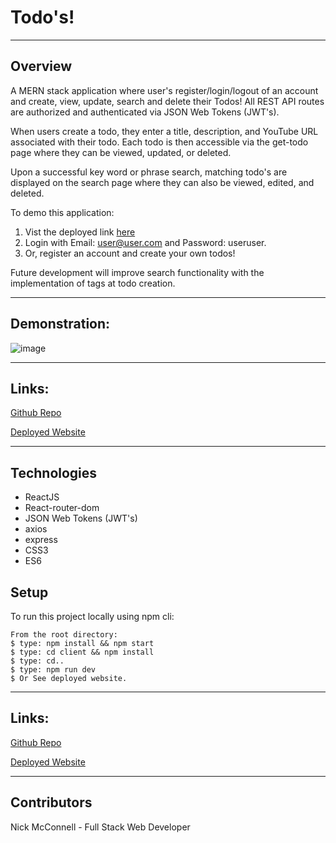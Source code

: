 # Todo's!
___

## Overview
A MERN stack application where user's register/login/logout of an account and create, view, update, search and delete their Todos! All REST API routes are authorized and authenticated via JSON Web Tokens (JWT's).

When users create a todo, they enter a title, description, and YouTube URL associated with their todo. Each todo is then accessible via the get-todo page where they can be viewed, updated, or deleted.

Upon a successful key word or phrase search, matching todo's are displayed on the search page where they can also be viewed, edited, and deleted.

To demo this application: 

1. Vist the deployed link [here](https://nmcconnell-todo.herokuapp.com/) 
2. Login with Email: user@user.com and Password: useruser.  
3. Or, register an account and create your own todos! 

Future development will improve search functionality with the implementation of tags at todo creation.
___

## Demonstration:

![image](GIF/todos.gif)
___

## Links:

[Github Repo](https://github.com/nicholasmcconnell/todo)

[Deployed Website](https://nmcconnell-todo.herokuapp.com/)
___

## Technologies
* ReactJS
* React-router-dom
* JSON Web Tokens (JWT's)
* axios
* express
* CSS3
* ES6

	
## Setup
To run this project locally using npm cli:
```
From the root directory:
$ type: npm install && npm start
$ type: cd client && npm install
$ type: cd..
$ type: npm run dev
$ Or See deployed website.  
```
___

## Links:

[Github Repo](https://github.com/nicholasmcconnell/todo)

[Deployed Website](https://nmcconnell-todo.herokuapp.com/)
___

## Contributors

Nick McConnell - Full Stack Web Developer

